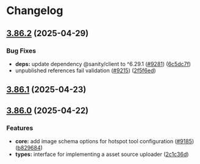 # Changelog

## [3.86.2](https://github.com/sanity-io/sanity/compare/v3.86.1...v3.86.2) (2025-04-29)


### Bug Fixes

* **deps:** update dependency @sanity/client to ^6.29.1 ([#9281](https://github.com/sanity-io/sanity/issues/9281)) ([6c5dc7f](https://github.com/sanity-io/sanity/commit/6c5dc7f353688e4413b5b4ff9e891d187ece1e69))
* unpublished references fail validation ([#9215](https://github.com/sanity-io/sanity/issues/9215)) ([2f5f6ed](https://github.com/sanity-io/sanity/commit/2f5f6edd26efe121174154ad9fc1d472e66e7e0f))

## [3.86.1](https://github.com/sanity-io/sanity/compare/v3.86.0...v3.86.1) (2025-04-23)

## [3.86.0](https://github.com/sanity-io/sanity/compare/types-v3.85.1...types-v3.86.0) (2025-04-22)


### Features

* **core:** add image schema options for hotspot tool configuration ([#9185](https://github.com/sanity-io/sanity/issues/9185)) ([b829684](https://github.com/sanity-io/sanity/commit/b82968441c1d74692531b633ece970398cdd68a2))
* **types:** interface for implementing a asset source uploader ([2c1c36d](https://github.com/sanity-io/sanity/commit/2c1c36d7c178b8ddc39baed9e640f959e77226cb))
